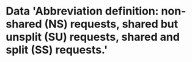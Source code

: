# Data 'Abbreviation definition: non-shared (NS) requests, shared but unsplit (SU) requests, shared and split (SS) requests.'
